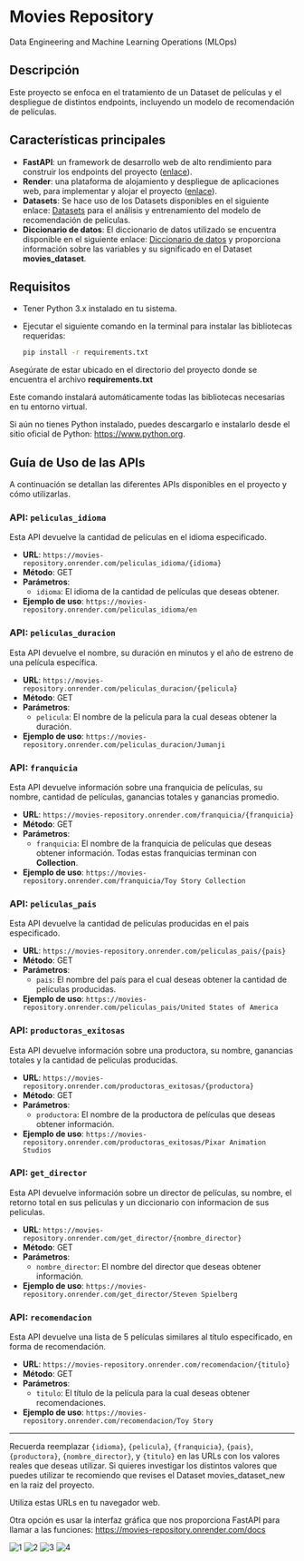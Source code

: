 # Movies Repository

Data Engineering and Machine Learning Operations (MLOps)

## Descripción

Este proyecto se enfoca en el tratamiento de un Dataset de películas y el despliegue de distintos endpoints, incluyendo un modelo de recomendación de películas.

## Características principales

- **FastAPI**: un framework de desarrollo web de alto rendimiento para construir los endpoints del proyecto ([enlace](https://fastapi.tiangolo.com)).
- **Render**: una plataforma de alojamiento y despliegue de aplicaciones web, para implementar y alojar el proyecto ([enlace](https://render.com)).
- **Datasets**: Se hace uso de los Datasets disponibles en el siguiente enlace: [Datasets](https://drive.google.com/drive/folders/1nvSjC2JWUH48o3pb8xlKofi8SNHuNWeu) para el análisis y entrenamiento del modelo de recomendación de películas.
- **Diccionario de datos**: El diccionario de datos utilizado se encuentra disponible en el siguiente enlace: [Diccionario de datos](https://docs.google.com/spreadsheets/d/1QkHH5er-74Bpk122tJxy_0D49pJMIwKLurByOfmxzho/edit#gid=0) y proporciona información sobre las variables y su significado en el Dataset **movies_dataset**.

## Requisitos

- Tener Python 3.x instalado en tu sistema.
- Ejecutar el siguiente comando en la terminal para instalar las bibliotecas requeridas:

  ```bash
  pip install -r requirements.txt
Asegúrate de estar ubicado en el directorio del proyecto donde se encuentra el archivo **requirements.txt**

Este comando instalará automáticamente todas las bibliotecas necesarias en tu entorno virtual.

Si aún no tienes Python instalado, puedes descargarlo e instalarlo desde el sitio oficial de Python: https://www.python.org.

## Guía de Uso de las APIs

A continuación se detallan las diferentes APIs disponibles en el proyecto y cómo utilizarlas.

### API: `peliculas_idioma`

Esta API devuelve la cantidad de películas en el idioma especificado.

- **URL**: `https://movies-repository.onrender.com/peliculas_idioma/{idioma}`
- **Método**: GET
- **Parámetros**:
  - `idioma`: El idioma de la cantidad de películas que deseas obtener.
- **Ejemplo de uso**: `https://movies-repository.onrender.com/peliculas_idioma/en`

### API: `peliculas_duracion`

Esta API devuelve el nombre, su duración en minutos y el año de estreno de una película específica.

- **URL**: `https://movies-repository.onrender.com/peliculas_duracion/{pelicula}`
- **Método**: GET
- **Parámetros**:
  - `pelicula`: El nombre de la película para la cual deseas obtener la duración.
- **Ejemplo de uso**: `https://movies-repository.onrender.com/peliculas_duracion/Jumanji`

### API: `franquicia`

Esta API devuelve información sobre una franquicia de películas, su nombre, cantidad de películas, ganancias totales y ganancias promedio.

- **URL**: `https://movies-repository.onrender.com/franquicia/{franquicia}`
- **Método**: GET
- **Parámetros**:
  - `franquicia`: El nombre de la franquicia de películas que deseas obtener información. Todas estas franquicias terminan con **Collection**.
- **Ejemplo de uso**: `https://movies-repository.onrender.com/franquicia/Toy Story Collection`

### API: `peliculas_pais`

Esta API devuelve la cantidad de películas producidas en el pais especificado.

- **URL**: `https://movies-repository.onrender.com/peliculas_pais/{pais}`
- **Método**: GET
- **Parámetros**:
  - `pais`: El nombre del país para el cual deseas obtener la cantidad de películas producidas.
- **Ejemplo de uso**: `https://movies-repository.onrender.com/peliculas_pais/United States of America`

### API: `productoras_exitosas`

Esta API devuelve información sobre una productora, su nombre, ganancias totales y la cantidad de peliculas producidas.

- **URL**: `https://movies-repository.onrender.com/productoras_exitosas/{productora}`
- **Método**: GET
- **Parámetros**:
  - `productora`: El nombre de la productora de películas que deseas obtener información.
- **Ejemplo de uso**: `https://movies-repository.onrender.com/productoras_exitosas/Pixar Animation Studios`

### API: `get_director`

Esta API devuelve información sobre un director de películas, su nombre, el retorno total en sus peliculas y un diccionario con informacion de sus peliculas.

- **URL**: `https://movies-repository.onrender.com/get_director/{nombre_director}`
- **Método**: GET
- **Parámetros**:
  - `nombre_director`: El nombre del director que deseas obtener información.
- **Ejemplo de uso**: `https://movies-repository.onrender.com/get_director/Steven Spielberg`

### API: `recomendacion`

Esta API devuelve una lista de 5 películas similares al título especificado, en forma de recomendación.

- **URL**: `https://movies-repository.onrender.com/recomendacion/{titulo}`
- **Método**: GET
- **Parámetros**:
  - `titulo`: El título de la película para la cual deseas obtener recomendaciones.
- **Ejemplo de uso**: `https://movies-repository.onrender.com/recomendacion/Toy Story`

---

Recuerda reemplazar `{idioma}`, `{pelicula}`, `{franquicia}`, `{pais}`, `{productora}`, `{nombre_director}`, y `{titulo}` en las URLs con los valores reales que deseas utilizar.
Si quieres investigar los distintos valores que puedes utilizar te recomiendo que revises el Dataset movies_dataset_new en la raiz del proyecto.

Utiliza estas URLs en tu navegador web.

Otra opción es usar la interfaz gráfica que nos proporciona FastAPI para llamar a las funciones: https://movies-repository.onrender.com/docs

![1](images/fastapi_ui.png)
![2](images/tryitout.png)
![3](images/executeapi.png)
![4](images/result.png)

